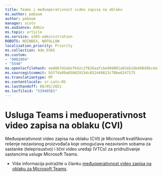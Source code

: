 ```yaml
---
title: Teams i međuoperativnost video zapisa na oblaku
ms.author: pebaum
author: pebaum
manager: scotv
ms.audience: Admin
ms.topic: article
ms.service: o365-administration
ROBOTS: NOINDEX, NOFOLLOW
localization_priority: Priority
ms.collection: Adm_O365
ms.custom:
- "9002894"
- "5540"
ms.openlocfilehash: ee886742e6ef642c2f826aafcbe904001a83eb16b498d9bc4a39ae4297a3ccfb
ms.sourcegitcommit: b5f7da89a650d2915dc652449623c78be6247175
ms.translationtype: MT
ms.contentlocale: sr-Latn-RS
ms.lasthandoff: 08/05/2021
ms.locfileid: "53940581"
---
```

# <a name="teams-and-cloud-video-interop-cvi"></a>Usluga Teams i međuoperativnost video zapisa na oblaku (CVI)

Međuoperativnost video zapisa na oblaku (CVI) je Microsoft kvalifikovano rešenje nezavisnog proizvođača koje omogućava nezavisnim sobama za sastanke (teleprisustvo) i lični video uređaji (VTCs) za pridruživanje sastancima usluge Microsoft Teams.

- Više informacija potražite u članku [međuoperativnost video zapisa na oblaku za Microsoft Teams](https://docs.microsoft.com/microsoftteams/cloud-video-interop).
